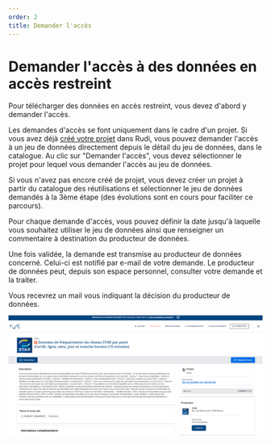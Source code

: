 ```yaml
---
order: 2
title: Demander l'accès
---
```


# Demander l'accès à des données en accès restreint

Pour télécharger des données en accès restreint, vous devez d'abord y demander l'accès.

Les demandes d'accès se font uniquement dans le cadre d'un projet. Si vous avez déjà [créé votre projet](/acces_donnees_restreintes/creer_un_projet/) dans Rudi, vous pouvez demander l'accès à un jeu de données directement depuis le détail du jeu de données, dans le catalogue. Au clic sur "Demander l'accès", vous devez sélectionner le projet pour lequel vous demander l'accès au jeu de données.

Si vous n'avez pas encore créé de projet, vous devez créer un projet à partir du catalogue des réutilisations et sélectionner le jeu de données demandés à la 3ème étape (des évolutions sont en cours pour faciliter ce parcours). 

Pour chaque demande d'accès, vous pouvez définir la date jusqu'à laquelle vous souhaitez utiliser le jeu de données ainsi que renseigner un commentaire à destination du producteur de données.

Une fois validée, la demande est transmise au producteur de données concerné. Celui-ci est notifié par e-mail de votre demande.
Le producteur de données peut, depuis son espace personnel, consulter votre demande et la traiter.

Vous recevrez un mail vous indiquant la décision du producteur de données.

![Demander l'accès](/assets/images/restricted-data/request-access.png)
